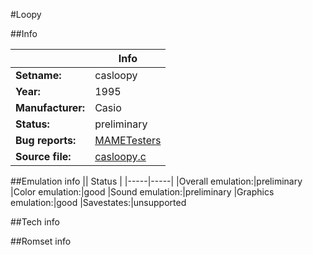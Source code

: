#Loopy

##Info

||Info|
|-----|-----|
|**Setname:**|casloopy
|**Year:**|1995
|**Manufacturer:**|Casio
|**Status:**|preliminary
|**Bug reports:**|[MAMETesters](http://mametesters.org/view_all_set.php?type=1&temporary=y&search=casloopy.c)
|**Source file:**|[casloopy.c](https://github.com/mamedev/mame/blob/master/src/mess/drivers/casloopy.c)

##Emulation info
|| Status |
|-----|-----|
|Overall emulation:|preliminary
|Color emulation:|good
|Sound emulation:|preliminary
|Graphics emulation:|good
|Savestates:|unsupported

##Tech info

##Romset info

<!--- START OF EDITED COMMENT DO NOT TOUCH TEXT ABOVE-->
